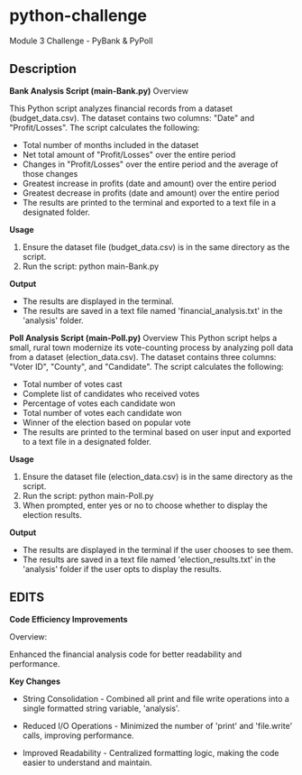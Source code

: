 # python-challenge
Module 3 Challenge - PyBank &amp; PyPoll

## Description
**Bank Analysis Script (main-Bank.py)**
Overview

This Python script analyzes financial records from a dataset (budget_data.csv). The dataset contains two columns: "Date" and "Profit/Losses". The script calculates the following:

- Total number of months included in the dataset
- Net total amount of "Profit/Losses" over the entire period
- Changes in "Profit/Losses" over the entire period and the average of those changes
- Greatest increase in profits (date and amount) over the entire period
- Greatest decrease in profits (date and amount) over the entire period
- The results are printed to the terminal and exported to a text file in a designated folder.

**Usage**
1. Ensure the dataset file (budget_data.csv) is in the same directory as the script.
2. Run the script: python main-Bank.py
  
**Output**
- The results are displayed in the terminal.
- The results are saved in a text file named 'financial_analysis.txt' in the 'analysis' folder.

**Poll Analysis Script (main-Poll.py)**
Overview
This Python script helps a small, rural town modernize its vote-counting process by analyzing poll data from a dataset (election_data.csv). The dataset contains three columns: "Voter ID", "County", and "Candidate". The script calculates the following:

- Total number of votes cast
- Complete list of candidates who received votes
- Percentage of votes each candidate won
- Total number of votes each candidate won
- Winner of the election based on popular vote
- The results are printed to the terminal based on user input and exported to a text file in a designated folder.

**Usage**
1. Ensure the dataset file (election_data.csv) is in the same directory as the script.
2. Run the script: python main-Poll.py
3. When prompted, enter yes or no to choose whether to display the election results.

**Output**
- The results are displayed in the terminal if the user chooses to see them.
- The results are saved in a text file named 'election_results.txt' in the 'analysis' folder if the user opts to display the results.

## EDITS


**Code Efficiency Improvements**

Overview:

Enhanced the financial analysis code for better readability and performance.

**Key Changes**

- String Consolidation - Combined all print and file write operations into a single formatted string variable, 'analysis'.

- Reduced I/O Operations - Minimized the number of 'print' and 'file.write' calls, improving performance.

- Improved Readability - Centralized formatting logic, making the code easier to understand and maintain.
